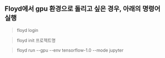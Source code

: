 ## Floyd에서 gpu 환경으로 돌리고 싶은 경우, 아래의 명령어 실행

> floyd login

> floyd init 프로젝트명

> floyd run --gpu --env tensorflow-1.0 --mode jupyter
